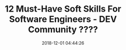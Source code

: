 ---
date: 2018-12-01 04:44:26
link:
  source: pocket
  source_url: https://getpocket.com
  text: "12 Must-Have Soft Skills For Software Engineers - DEV Community ?\u200D??\u200D\
    ?"
  url: https://dev.to/rahulvarshneya/12-must-have-soft-skills-for-software-engineers-4d89
slug: 12-must-have-soft-skills-for-software-engineers-dev-community
source: pocket
title: "12 Must-Have Soft Skills For Software Engineers - DEV Community ?\u200D??\u200D\
  ?"
---